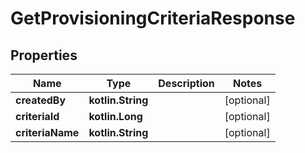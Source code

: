 
# GetProvisioningCriteriaResponse

## Properties
| Name | Type | Description | Notes |
| ------------ | ------------- | ------------- | ------------- |
| **createdBy** | **kotlin.String** |  |  [optional] |
| **criteriaId** | **kotlin.Long** |  |  [optional] |
| **criteriaName** | **kotlin.String** |  |  [optional] |



